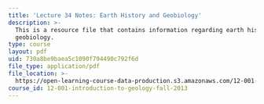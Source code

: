 ```yaml
---
title: 'Lecture 34 Notes: Earth History and Geobiology'
description: >-
  This is a resource file that contains information regarding earth history and
  geobiology.
type: course
layout: pdf
uid: 730a8be9baea5c1090f794490c792f6d
file_type: application/pdf
file_location: >-
  https://open-learning-course-data-production.s3.amazonaws.com/12-001-introduction-to-geology-fall-2013/730a8be9baea5c1090f794490c792f6d_MIT12_001F13_Lec34Notes.pdf
course_id: 12-001-introduction-to-geology-fall-2013
---
```

